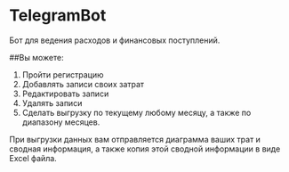 # TelegramBot
Бот для ведения расходов и финансовых поступлений.

##Вы можете:
1) Пройти регистрацию
2) Добавлять записи своих затрат
3) Редактировать записи
4) Удалять записи
5) Сделать выгрузку по текущему любому месяцу, а также по диапазону месяцев.

При выгрузки данных вам отправляется диаграмма ваших трат и сводная информация, а также копия этой сводной информации в виде Excel файла.
